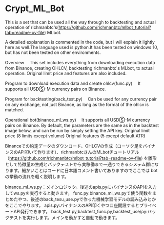 # Crypt_ML_Bot

This is a set that can be used all the way through to backtesting and actual operation of richmanbtc's(https://github.com/richmanbtc/mlbot_tutorial?tab=readme-ov-file) MLbot.

 
 A detailed explanation is commented in the code, but I will explain it lightly here as well.The language used is python.It has been tested on windows 10, but has not been tested on other environments.

Overview
　This set includes everything from downloading execution data from Binance, creating OHLCV, backtesting richmanbtc's MLbot, to actual operation. Original limit price and features are also included.

Program to download execution data and create ohlcv(func.py)
　It supports all USDⓈ-M currency pairs on Binance.

Program for backtesting(back_test.py)
　Can be used for any currency pair on any exchange, not just Binance, as long as the format of the ohlcv is matched.

Operational bot(binance_ml_ws.py)
　It supports all USDⓈ-M currency pairs on Binance. By default, the parameters are the same as in the backtest image below, and can be run by simply setting the API key.
Original limit price (8 limits except volume)
Original features (5 except default ATR)


Binanceでの約定データのダウンロード、OHLCVの作成（ローソク足をバイナンスのAPI叩いて作ります）、richmanbtcさんのMLbotチュートリアル（https://github.com/richmanbtc/mlbot_tutorial?tab=readme-ov-file) を雛形として特徴量の生成とバックテストから実稼働まで一通りできるシステム群になります。細かいことはコードに日本語コメント書いてありますのでここでは botの挙動の流れを軽く説明します。


binance_ml_ws.py：メインロジック。後述のapis.pyにバイナンスのAPIを入力してws.pyを実行すると動きます。
func.py:binance_ml_ws.pyで使う関数をまとめたやつ、後述のback_tesu_use.pyで作った機械学習モデルの読み込みとかをここでやります。
apis.py:バイナンスのAPI叩くやつ口座開設するとプライベートAPI発行できます。
back_test.py,backtest_func.py,backtest_use/py:バックテストを実行します。メインを動かすと自動で動きます。
